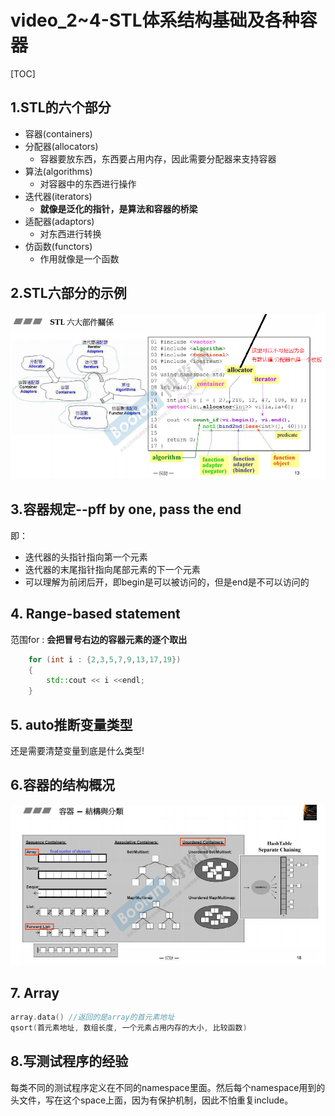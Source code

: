 # video_2~4-STL体系结构基础及各种容器

[TOC]

## 1.STL的六个部分

- 容器(containers)
- 分配器(allocators)
  - 容器要放东西，东西要占用内存，因此需要分配器来支持容器
- 算法(algorithms)
  - 对容器中的东西进行操作
- 迭代器(iterators)
  - **就像是泛化的指针，是算法和容器的桥梁**
- 适配器(adaptors)
  - 对东西进行转换
- 仿函数(functors)
  - 作用就像是一个函数

## 2.STL六部分的示例

<img src="${图片}/image-20210908222604243.png" alt="image-20210908222604243" style="zoom: 67%;" />

## 3.容器规定--pff by one, pass the end 

即：

- 迭代器的头指针指向第一个元素
- 迭代器的末尾指针指向尾部元素的下一个元素
- 可以理解为前闭后开，即begin是可以被访问的，但是end是不可以访问的 

## 4. Range-based statement

范围for : **会把冒号右边的容器元素的逐个取出**

```c++
    for (int i : {2,3,5,7,9,13,17,19})
    {
        std::cout << i <<endl;
    }
```

## 5. auto推断变量类型

还是需要清楚变量到底是什么类型!

## 6.容器的结构概况

![image-20210908224517232](${图片}/image-20210908224517232.png)

 

## 7. Array

```c++
array.data() //返回的是array的首元素地址
qsort(首元素地址, 数组长度, 一个元素占用内存的大小, 比较函数)
```

## 8.写测试程序的经验

每类不同的测试程序定义在不同的namespace里面。然后每个namespace用到的头文件，写在这个space上面，因为有保护机制，因此不怕重复include。

